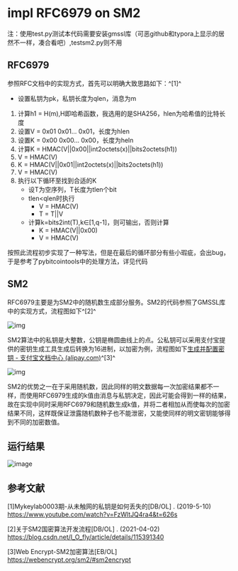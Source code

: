 # impl RFC6979 on SM2

注：使用test.py测试本代码需要安装gmssl库（可恶github和typora上显示的居然不一样，凑合看吧）,testsm2.py则不用

## RFC6979

参照RFC文档中的实现方式，首先可以明确大致思路如下：^[1]^

+ 设置私钥为pk，私钥长度为qlen，消息为m

1. 计算h1 = H(m),H即哈希函数，我选用的是SHA256，hlen为哈希值的比特长度
2. 设置V = 0x01 0x01... 0x01，长度为hlen
3. 设置K = 0x00 0x00... 0x00，长度为heln
4. 计算K = HMAC(V||0x00||int2octets(x)||bits2octets(h1))
5. V = HMAC(V)
6. K = HMAC(V||0x01||int2octets(x)||bits2octets(h1))
7. V = HMAC(V)
8. 执行以下循环至找到合适的K
   * 设T为空序列，T长度为tlen个bit
   * tlen<qlen时执行
     * V = HMAC(V)
     * T = T||V
   * 计算k=bits2int(T),k∈[1,q-1]，则可输出，否则计算
     * K =  HMAC(V||0x00)
     * V = HMAC(V)

按照此流程初步实现了一种写法，但是在最后的循环部分有些小瑕疵，会出bug，于是参考了pybitcointools中的处理方法，详见代码

## SM2

RFC6979主要是为SM2中的随机数生成部分服务。SM2的代码参照了GMSSL库中的实现方式，流程图如下^[2]^

![img](https://img-blog.csdn.net/20180622110145207?watermark/2/text/aHR0cHM6Ly9ibG9nLmNzZG4ubmV0L3NhbXNobzI=/font/5a6L5L2T/fontsize/400/fill/I0JBQkFCMA==/dissolve/70)

SM2算法中的私钥是大整数，公钥是椭圆曲线上的点。公私钥可以采用支付宝提供的密钥生成工具生成后转换为16进制，以加密为例，流程图如下[生成并配置密钥 - 支付宝文档中心 (alipay.com)](https://opendocs.alipay.com/common/02kdnc)^[3]^

![img](https://webencrypt.org/sm2/sm2encrypt.png)

SM2的优势之一在于采用随机数，因此同样的明文数据每一次加密结果都不一样，而使用RFC6979生成的k值由消息与私钥决定，因此可能会得到一样的结果，故在实现中同时采用RFC6979和随机数生成k值，并将二者相加从而使每次的加密结果不同，这样既保证泄露随机数种子也不能泄密，又能使同样的明文密钥能够得到不同的加密数值。

## 运行结果
![image](https://user-images.githubusercontent.com/95538947/182013411-ea3cfd16-26f6-4018-aa33-213039c21135.png)


## 参考文献

[1]Mykeylab0003期-从未触网的私钥是如何丢失的[DB/OL] . (2019-5-10) https://www.youtube.com/watch?v=FzWltJQ4ra4&t=626s

[2]关于SM2国密算法开发流程[DB/OL] . (2021-04-02) https://blog.csdn.net/I_O_fly/article/details/115391340

[3]Web Encrypt-SM2加密算法[EB/OL] https://webencrypt.org/sm2/#sm2encrypt
